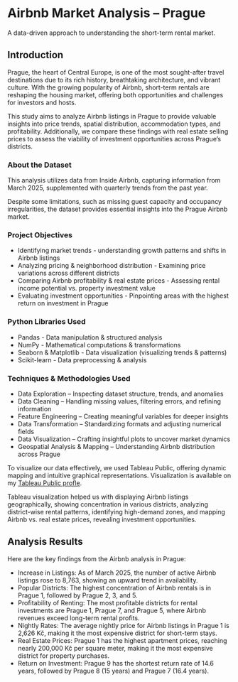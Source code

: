 # Airbnb Market Analysis – Prague
A data-driven approach to understanding the short-term rental market.

## Introduction
Prague, the heart of Central Europe, is one of the most sought-after travel destinations due to its rich history, breathtaking architecture, and vibrant culture. With the growing popularity of Airbnb, short-term rentals are reshaping the housing market, offering both opportunities and challenges for investors and hosts.

This study aims to analyze Airbnb listings in Prague to provide valuable insights into price trends, spatial distribution, accommodation types, and profitability. Additionally, we compare these findings with real estate selling prices to assess the viability of investment opportunities across Prague’s districts.

### About the Dataset
This analysis utilizes data from Inside Airbnb, capturing information from March 2025, supplemented with quarterly trends from the past year.

Despite some limitations, such as missing guest capacity and occupancy irregularities, the dataset provides essential insights into the Prague Airbnb market.

### Project Objectives
- Identifying market trends - understanding growth patterns and shifts in Airbnb listings
- Analyzing pricing & neighborhood distribution - Examining price variations across different districts
- Comparing Airbnb profitability & real estate prices - Assessing rental income potential vs. property investment value
- Evaluating investment opportunities - Pinpointing areas with the highest return on investment in Prague

### Python Libraries Used
- Pandas - Data manipulation & structured analysis
- NumPy - Mathematical computations & transformations
- Seaborn & Matplotlib - Data visualization (visualizing trends & patterns)
- Scikit-learn - Data preprocessing & analysis

### Techniques & Methodologies Used
- Data Exploration – Inspecting dataset structure, trends, and anomalies
- Data Cleaning – Handling missing values, filtering errors, and refining information 
- Feature Engineering – Creating meaningful variables for deeper insights
- Data Transformation – Standardizing formats and adjusting numerical fields
- Data Visualization – Crafting insightful plots to uncover market dynamics
- Geospatial Analysis & Mapping – Understanding Airbnb distribution across Prague

To visualize our data effectively, we used Tableau Public, offering dynamic mapping and intuitive graphical representations. Visualization is available on my [Tableau Public profle](https://public.tableau.com/app/profile/m.kra/vizzes).

Tableau visualization helped us with displaying Airbnb listings geographically, showing concentration in various districts, analyzing district-wise rental patterns, identifying high-demand zones, and mapping Airbnb vs. real estate prices, revealing investment opportunities.

## Analysis Results
Here are the key findings from the Airbnb analysis in Prague:
- Increase in Listings: As of March 2025, the number of active Airbnb listings rose to 8,763, showing an upward trend in availability.
- Popular Districts: The highest concentration of Airbnb rentals is in Prague 1, followed by Prague 2, 3, and 5.
- Profitability of Renting: The most profitable districts for rental investments are Prague 1, Prague 7, and Prague 5, where Airbnb revenues exceed long-term rental profits.
- Nightly Rates: The average nightly price for Airbnb listings in Prague 1 is 2,626 Kč, making it the most expensive district for short-term stays.
- Real Estate Prices: Prague 1 has the highest apartment prices, reaching nearly 200,000 Kč per square meter, making it the most expensive district for property purchases.
- Return on Investment: Prague 9 has the shortest return rate of 14.6 years, followed by Prague 8 (15 years) and Prague 7 (16.4 years).
